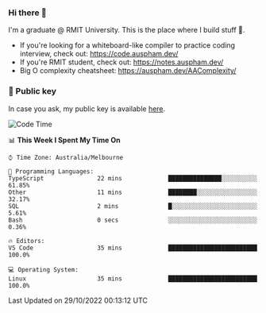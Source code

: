 ### Hi there 👋

I'm a graduate @ RMIT University. This is the place where I build stuff 👀. 

- If you're looking for a whiteboard-like compiler to practice coding interview, check out: https://code.auspham.dev/
- If you're RMIT student, check out: https://notes.auspham.dev/
- Big O complexity cheatsheet: https://auspham.dev/AAComplexity/

### 🔑 Public key

In case you ask, my public key is available [here](https://public.auspham.dev/).

<!--START_SECTION:waka-->
![Code Time](http://img.shields.io/badge/Code%20Time-893%20hrs%208%20mins-blue)

📊 **This Week I Spent My Time On** 

```text
⌚︎ Time Zone: Australia/Melbourne

💬 Programming Languages: 
TypeScript               22 mins             ███████████████░░░░░░░░░░   61.85% 
Other                    11 mins             ████████░░░░░░░░░░░░░░░░░   32.17% 
SQL                      2 mins              █░░░░░░░░░░░░░░░░░░░░░░░░   5.61% 
Bash                     0 secs              ░░░░░░░░░░░░░░░░░░░░░░░░░   0.36%

🔥 Editors: 
VS Code                  35 mins             █████████████████████████   100.0%

💻 Operating System: 
Linux                    35 mins             █████████████████████████   100.0%

```


 Last Updated on 29/10/2022 00:13:12 UTC
<!--END_SECTION:waka-->

<!--
**rockmanvnx6/rockmanvnx6** is a ✨ _special_ ✨ repository because its `README.md` (this file) appears on your GitHub profile.

Here are some ideas to get you started:

- 🔭 I’m currently working on ...
- 🌱 I’m currently learning ...
- 👯 I’m looking to collaborate on ...
- 🤔 I’m looking for help with ...
- 💬 Ask me about ...
- 📫 How to reach me: ...
- 😄 Pronouns: ...
- ⚡ Fun fact: ...
-->
